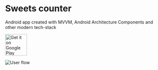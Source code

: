 # Sweets counter
Android app created with MVVM, Android Architecture Components and other modern tech-stack

<a href='https://play.google.com/store/apps/details?id=com.deividasstr.sweetscounter&pcampaignid=MKT-Other-global-all-co-prtnr-py-PartBadge-Mar2515-1'><img alt='Get it on Google Play' src='https://play.google.com/intl/en_us/badges/images/generic/en_badge_web_generic.png' height="70"/></a>

![User flow](art/userflow.gif)
